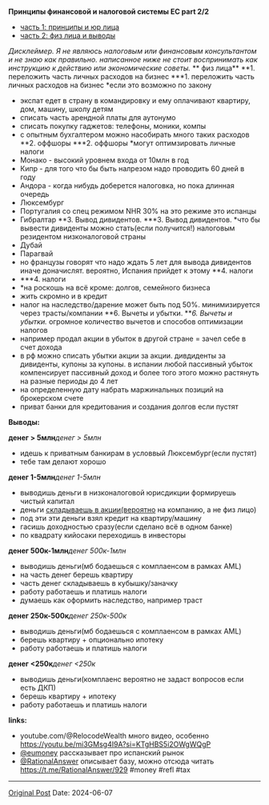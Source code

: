 **Принципы финансовой и налоговой системы ЕС part 2/2**

- [часть 1: принципы и юр лица](2288.md)
- [часть 2: физ лица и выводы](2289.md)

*Дисклеймер. Я не являюсь налоговым или финансовым консультантом и не знаю как правильно. написанное ниже не стоит воспринимать как инструкцию к действию или экономические советы.*
**
физ лица**
**1. переложить часть личных расходов на бизнес ***1. переложить часть личных расходов на бизнес *если это возможно по закону
* экспат едет в страну в командировку и ему оплачивают квартиру, дом, машину, школу детям
* списать часть арендной платы для аутонумо
* списать покупку гаджетов: телефоны, моники, компы
* с опытным бухгалтером можно насобирать много таких расходов
**2. оффшоры ***2. оффшоры *могут оптимзировать личные налоги
* Монако - высокий уровнем входа от 10млн в год
* Кипр - для того что бы быть налрезом надо проводить 60 дней в году
* Андора - когда нибудь доберется налоговка, но пока длинная очередь
* Люксембург
* Португалия со спец режимом NHR 30% на это режиме это испанцы
* Гибралтар
**3. Вывод дивидентов. ***3. Вывод дивидентов. *что бы вывести дивиденты можно стать(если получится!) налоговым резидентом низконалоговой страны
* Дубай
* Парагвай
* но французы говорят что надо ждать 5 лет для вывода дивидентов иначе доначислят. вероятно, Испания прийдет к этому
**4. налоги
* ***4. налоги
* *на роскошь на всё кроме: долгов, семейного бизнеса
* жить скромно и в кредит
* налог на наследство/дарение может быть под 50%. минимизируется через трасты/компании
**6. Вычеты и убытки. ***6. Вычеты и убытки.* огромное количество вычетов и способов оптимизации налогов
* например продал акции в убыток в другой стране = зачел себе в счет дохода
* в рф можно списать убытки акции за акции. дивдиденты за дивиденты, купоны за купоны. в испании любой пассивный убыток компенсирует пассивный доход и более того этого можно растянуть на разные периоды до 4 лет
* на определенную дату набрать маржинальных позиций на брокерском счете
* приват банки для кредитования и создания долгов если пустят

**Выводы:**

**денег > 5млн***денег > 5млн*
* идешь к приватным банкирам в условвый Люксембург(если пустят)
* тебе там делают хорошо

**денег 1-5млн***денег 1-5млн*
* выводишь деньги в низконалоговой юрисдикции формируешь чистый капитал
* деньги [складываешь в акции(вероятно](2272.md) на компанию, а не физ лицо)
* под эти эти деньги взял кредит на квартиру/машину
* гасишь доходностью сразу(если сделано всё в одном банке)
* по квадрату кийосаки переходишь в инвесторы

**денег 500к-1млн***денег 500к-1млн*
* выводишь деньги(мб бодаешься с комплаенсом в рамках AML)
* на часть денег берешь квартиру
* часть денег складываешь в кубышку/заначку
* работу работаешь и платишь налоги
* думаешь как оформить наследство, например траст

**денег 250к-500к***денег 250к-500к*
* выводишь деньги(мб бодаешься с комплаенсом в рамках AML)
* берешь квартиру + опционально ипотеку
* работу работаешь и платишь налоги

**денег <250к***денег <250к*
* выводишь деньги(комплаенс вероятно не задаст вопросов если есть ДКП)
* берешь квартиру + ипотеку
* работу работаешь и платишь налоги


**links:**
- youtube.com/@RelocodeWealth много видео, особенно https://youtu.be/mi3GMsg4I9A?si=KTgHBS5i2OWgWQgP
- [@eumoney](https://t.me/@eumoney) рассказывает про испанский рынок
- [@RationalAnswer](https://t.me/@RationalAnswer) описывает базу, можно отсюда читать https://t.me/RationalAnswer/929
#money #refl #tax

---
[Original Post](https://t.me/lev2tarragona/2289)
Date: 2024-06-07

